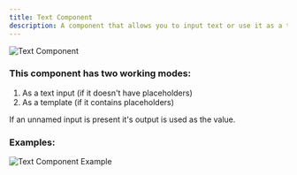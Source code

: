 ```yaml
---
title: Text Component
description: A component that allows you to input text or use it as a template with placeholders.
---
```


![Text Component](@/assets/text-comp.jpg)

### This component has two working modes:
1. As a text input (if it doesn't have placeholders)
2. As a template (if it contains placeholders)

If an unnamed input is present it's output is used as the value.

### Examples:

![Text Component Example](@/assets/text-comp-example.jpg)
